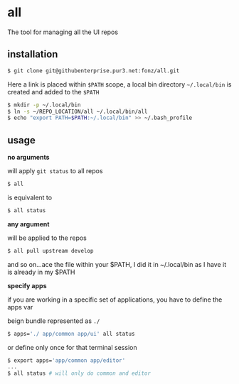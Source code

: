 # all

The tool for managing all the UI repos

## installation

```bash
$ git clone git@githubenterprise.pur3.net:fonz/all.git
```

Here a link is placed within `$PATH` scope, a local bin directory `~/.local/bin` is created and added to the `$PATH`

```bash
$ mkdir -p ~/.local/bin
$ ln -s ~/REPO_LOCATION/all ~/.local/bin/all
$ echo "export PATH=$PATH:~/.local/bin" >> ~/.bash_profile
```

## usage

**no arguments**

will apply `git status` to all repos

```bash
$ all
```

is equivalent to

```bash
$ all status
```

**any argument**

will be applied to the repos

```bash
$ all pull upstream develop
```

and so on...ace the file within your $PATH, I did it in ~/.local/bin as I have it is already in my $PATH

**specify apps**

if you are working in a specific set of applications, you have to define the apps var

beign bundle represented as `./`

```bash
$ apps='./ app/common app/ui' all status
```

or define only once for that terminal session

```bash
$ export apps='app/common app/editor'
...
$ all status # will only do common and editor
```

